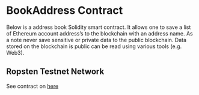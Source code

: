 # BookAddress Contract

Below is a address book Solidity smart contract. It allows one to save a list of Ethereum account address’s to the blockchain with an address name. As a note never save sensitive or private data to the public blockchain. Data stored on the blockchain is public can be read using various tools (e.g. Web3).
## Ropsten Testnet Network
See contract on [here](https://ropsten.etherscan.io/address/0xa6935511228023d7623bdb373a70ea5af73a1c21)